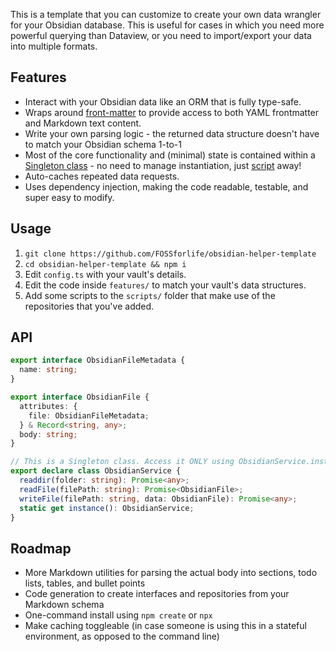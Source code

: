 This is a template that you can customize to create your own data wrangler for your Obsidian database. This is useful for cases in which you need more powerful querying than Dataview, or you need to import/export your data into multiple formats.

## Features

- Interact with your Obsidian data like an ORM that is fully type-safe.
- Wraps around [front-matter](https://www.npmjs.com/package/front-matter) to provide access to both YAML frontmatter and Markdown text content.
- Write your own parsing logic - the returned data structure doesn't have to match your Obsidian schema 1-to-1
- Most of the core functionality and (minimal) state is contained within a [Singleton class](src/services/obsidian.ts) - no need to manage instantiation, just [script](scripts/add-daily-note.ts) away!
- Auto-caches repeated data requests.
- Uses dependency injection, making the code readable, testable, and super easy to modify.

## Usage

1. `git clone https://github.com/FOSSforlife/obsidian-helper-template`
2. `cd obsidian-helper-template && npm i`
3. Edit `config.ts` with your vault's details.
4. Edit the code inside `features/` to match your vault's data structures.
5. Add some scripts to the `scripts/` folder that make use of the repositories that you've added.

## API

```ts
export interface ObsidianFileMetadata {
  name: string;
}

export interface ObsidianFile {
  attributes: {
    file: ObsidianFileMetadata;
  } & Record<string, any>;
  body: string;
}

// This is a Singleton class. Access it ONLY using ObsidianService.instance
export declare class ObsidianService {
  readdir(folder: string): Promise<any>;
  readFile(filePath: string): Promise<ObsidianFile>;
  writeFile(filePath: string, data: ObsidianFile): Promise<any>;
  static get instance(): ObsidianService;
}
```

## Roadmap

- More Markdown utilities for parsing the actual body into sections, todo lists, tables, and bullet points
- Code generation to create interfaces and repositories from your Markdown schema
- One-command install using `npm create` or `npx`
- Make caching toggleable (in case someone is using this in a stateful environment, as opposed to the command line)
